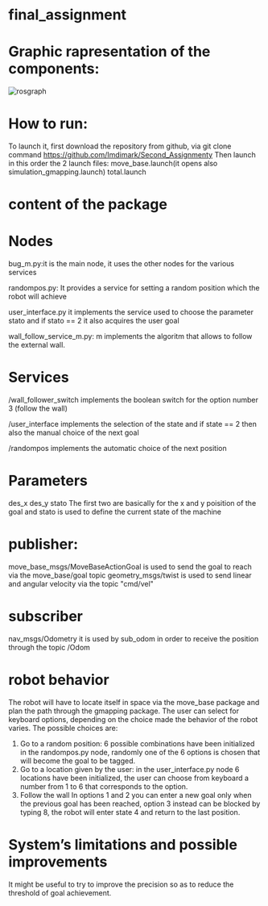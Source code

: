 








# final_assignment


# Graphic rapresentation of the components:
![rosgraph](https://user-images.githubusercontent.com/78663960/116706592-14aa6300-a9ce-11eb-839c-acc932621672.png)



# How to run:

To launch it,  first download the repository from github, via git clone command https://github.com/Imdimark/Second_Assignmenty
 Then launch in this order the 2 launch files:
move_base.launch(it opens also simulation_gmapping.launch)
total.launch


# content of the package

# Nodes
bug_m.py:it is the main node, it uses the other nodes for the various services

randompos.py: It provides a service for setting a random position which the robot will achieve

user_interface.py  it implements the service used to choose the parameter stato and if stato == 2 it also acquires the user goal


wall_follow_service_m.py: m implements the algoritm that allows to follow the external wall.

# Services

/wall_follower_switch implements the boolean switch for the option number 3 (follow the wall)


/user_interface implements the selection of the state and if state == 2 then also the manual choice of the next goal

/randompos implements the automatic choice of the next position


# Parameters

des_x
des_y
stato
The first two are basically for the x and y poisition of the goal and stato is used to define the current state of the machine

# publisher: 
move_base_msgs/MoveBaseActionGoal is used to send the goal to reach via the  move_base/goal topic
 geometry_msgs/twist is used to send linear and angular velocity via the topic "cmd/vel"

# subscriber
nav_msgs/Odometry it is used by sub_odom in order to receive the position through the topic /Odom
		


# robot behavior
The robot will have to locate itself in space via the move_base package and plan the path through the gmapping package. The user can select for keyboard options, depending on the choice made the behavior of the robot varies. The possible choices are:

1. Go to a random position: 6 possible combinations have been initialized in the randompos.py node, randomly one of the 6 options is chosen that will become the goal to be tagged.
2. Go to a location given by the user: in the user_interface.py node 6 locations have been initialized, the user can choose from keyboard a number from 1 to 6 that corresponds to the option.
3. Follow the wall
In options 1 and 2 you can enter a new goal only when the previous goal has been reached, option 3 instead can be blocked by typing 8, the robot will enter state 4 and return to the last position.

# System’s limitations and possible improvements

It might be useful to try to improve the precision so as to reduce the threshold of goal achievement.

 
